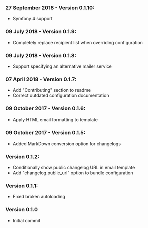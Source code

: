 ### 27 September 2018 - Version 0.1.10:
 - Symfony 4 support

### 09 July 2018 - Version 0.1.9:
 - Completely replace recipient list when overriding configuration

### 09 July 2018 - Version 0.1.8:
 - Support specifying an alternative mailer service

### 07 April 2018 - Version 0.1.7:
 - Add "Contributing" section to readme
 - Correct outdated configuration documentation

### 09 October 2017 - Version 0.1.6:
 - Apply HTML email formatting to template

### 09 October 2017 - Version 0.1.5:
 - Added MarkDown conversion option for changelogs

### Version 0.1.2:
 - Conditionally show public changelog URL in email template
 - Add "changelog.public_url" option to bundle configuration

### Version 0.1.1:
 - Fixed broken autoloading

### Version 0.1.0
 - Initial commit
